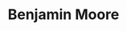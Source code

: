 ---
title: "Benjamin Moore"
url: /portland/benjamin-moore-southwest-beaverton-hillsdale-highway/
shop: paint
---